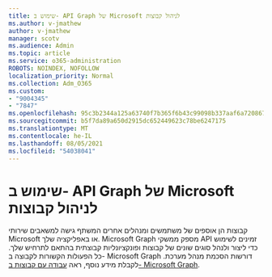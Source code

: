 ```yaml
---
title: שימוש ב- API Graph של Microsoft לניהול קבוצות
ms.author: v-jmathew
author: v-jmathew
manager: scotv
ms.audience: Admin
ms.topic: article
ms.service: o365-administration
ROBOTS: NOINDEX, NOFOLLOW
localization_priority: Normal
ms.collection: Adm_O365
ms.custom:
- "9004345"
- "7847"
ms.openlocfilehash: 95c3b2344a125a63740f7b365f6b43c99098b337aaf6a72086786ce6a7cb505d
ms.sourcegitcommit: b5f7da89a650d2915dc652449623c78be6247175
ms.translationtype: MT
ms.contentlocale: he-IL
ms.lasthandoff: 08/05/2021
ms.locfileid: "54038041"
---
```

# <a name="use-microsoft-graph-api-to-manage-groups"></a>שימוש ב- API Graph של Microsoft לניהול קבוצות

קבוצות הן אוספים של משתמשים ומנהלים אחרים המשתף גישה למשאבים שירותי Microsoft או באפליקציה שלך. Microsoft Graph מספק ממשקי API זמינים לשימוש כדי ליצור ולנהל סוגים שונים של קבוצות ופונקציונליות קבוצתית בהתאם לתרחיש שלך. כל הפעולות הקשורות לקבוצה ב- Microsoft Graph דורשות הסכמת מנהל מערכת. לקבלת מידע נוסף, ראה [עבודה עם קבוצות ב- Microsoft Graph](https://docs.microsoft.com/graph/api/resources/groups-overview).
